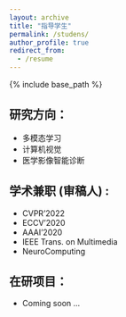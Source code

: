 ```yaml
---
layout: archive
title: "指导学生"
permalink: /studens/
author_profile: true
redirect_from:
  - /resume
---
```


{% include base_path %}

研究方向：
---

* 多模态学习
* 计算机视觉
* 医学影像智能诊断

学术兼职 (审稿人) :
---
* CVPR’2022
* ECCV’2020
* AAAI’2020
* IEEE Trans. on Multimedia
* NeuroComputing

在研项目：
---
* Coming soon ...
